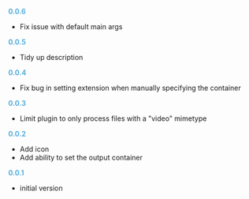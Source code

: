 
**<span style="color:#56adda">0.0.6</span>**
- Fix issue with default main args

**<span style="color:#56adda">0.0.5</span>**
- Tidy up description

**<span style="color:#56adda">0.0.4</span>**
- Fix bug in setting extension when manually specifying the container

**<span style="color:#56adda">0.0.3</span>**
- Limit plugin to only process files with a "video" mimetype

**<span style="color:#56adda">0.0.2</span>**
- Add icon
- Add ability to set the output container

**<span style="color:#56adda">0.0.1</span>**
- initial version
